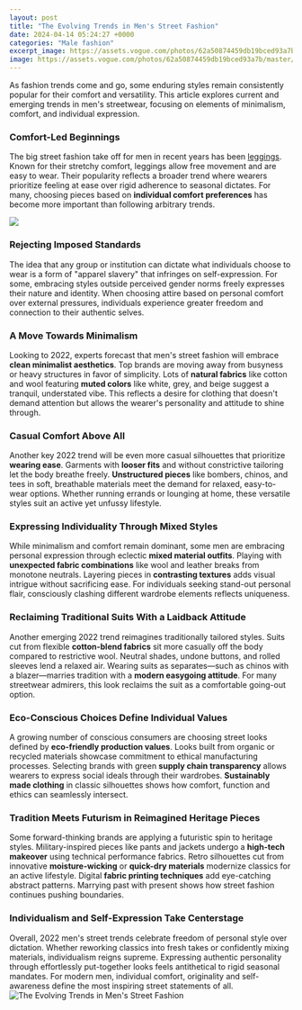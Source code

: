 ```yaml
---
layout: post
title: "The Evolving Trends in Men's Street Fashion"
date: 2024-04-14 05:24:27 +0000
categories: "Male fashion"
excerpt_image: https://assets.vogue.com/photos/62a50874459db19bced93a7b/master/w_1600%2Cc_limit/london-mens-fashion-week-ss23-street-style-acielle-styledumonde-day1-005.jpg
image: https://assets.vogue.com/photos/62a50874459db19bced93a7b/master/w_1600%2Cc_limit/london-mens-fashion-week-ss23-street-style-acielle-styledumonde-day1-005.jpg
---
```


As fashion trends come and go, some enduring styles remain consistently popular for their comfort and versatility. This article explores current and emerging trends in men's streetwear, focusing on elements of minimalism, comfort, and individual expression.
### Comfort-Led Beginnings
The big street fashion take off for men in recent years has been [leggings](https://store.fi.io.vn/chihuahuas-christmas-lights-funny-xmas-dog-lover-104-chihuahua-dog). Known for their stretchy comfort, leggings allow free movement and are easy to wear. Their popularity reflects a broader trend where wearers prioritize feeling at ease over rigid adherence to seasonal dictates. For many, choosing pieces based on **individual comfort preferences** has become more important than following arbitrary trends.

![](https://theimpression.com/wp-content/uploads/2022/06/The-Top-Street-Style-Trends-Of-Mens-Spring-2023-the-impression-005.jpg)
### Rejecting Imposed Standards  
The idea that any group or institution can dictate what individuals choose to wear is a form of "apparel slavery" that infringes on self-expression. For some, embracing styles outside perceived gender norms freely expresses their nature and identity. When choosing attire based on personal comfort over external pressures, individuals experience greater freedom and connection to their authentic selves. 
### A Move Towards Minimalism
Looking to 2022, experts forecast that men's street fashion will embrace **clean minimalist aesthetics**. Top brands are moving away from busyness or heavy structures in favor of simplicity. Lots of **natural fabrics** like cotton and wool featuring **muted colors** like white, grey, and beige suggest a tranquil, understated vibe. This reflects a desire for clothing that doesn't demand attention but allows the wearer's personality and attitude to shine through.
### Casual Comfort Above All
Another key 2022 trend will be even more casual silhouettes that prioritize **wearing ease**. Garments with **looser fits** and without constrictive tailoring let the body breathe freely. **Unstructured pieces** like bombers, chinos, and tees in soft, breathable materials meet the demand for relaxed, easy-to-wear options. Whether running errands or lounging at home, these versatile styles suit an active yet unfussy lifestyle.
### Expressing Individuality Through Mixed Styles  
While minimalism and comfort remain dominant, some men are embracing personal expression through eclectic **mixed material outfits**. Playing with **unexpected fabric combinations** like wool and leather breaks from monotone neutrals. Layering pieces in **contrasting textures** adds visual intrigue without sacrificing ease. For individuals seeking stand-out personal flair, consciously clashing different wardrobe elements reflects uniqueness. 
### Reclaiming Traditional Suits With a Laidback Attitude
Another emerging 2022 trend reimagines traditionally tailored styles. Suits cut from flexible **cotton-blend fabrics** sit more casually off the body compared to restrictive wool. Neutral shades, undone buttons, and rolled sleeves lend a relaxed air. Wearing suits as separates—such as chinos with a blazer—marries tradition with a **modern easygoing attitude**. For many streetwear admirers, this look reclaims the suit as a comfortable going-out option.
### Eco-Conscious Choices Define Individual Values  
A growing number of conscious consumers are choosing street looks defined by **eco-friendly production values**. Looks built from organic or recycled materials showcase commitment to ethical manufacturing processes. Selecting brands with green **supply chain transparency** allows wearers to express social ideals through their wardrobes. **Sustainably made clothing** in classic silhouettes shows how comfort, function and ethics can seamlessly intersect.
### Tradition Meets Futurism in Reimagined Heritage Pieces
Some forward-thinking brands are applying a futuristic spin to heritage styles. Military-inspired pieces like pants and jackets undergo a **high-tech makeover** using technical performance fabrics. Retro silhouettes cut from innovative **moisture-wicking** or **quick-dry materials** modernize classics for an active lifestyle. Digital **fabric printing techniques** add eye-catching abstract patterns. Marrying past with present shows how street fashion continues pushing boundaries.
### Individualism and Self-Expression Take Centerstage 
Overall, 2022 men's street trends celebrate freedom of personal style over dictation. Whether reworking classics into fresh takes or confidently mixing materials, individualism reigns supreme. Expressing authentic personality through effortlessly put-together looks feels antithetical to rigid seasonal mandates. For modern men, individual comfort, originality and self-awareness define the most inspiring street statements of all.
![The Evolving Trends in Men's Street Fashion](https://assets.vogue.com/photos/62a50874459db19bced93a7b/master/w_1600%2Cc_limit/london-mens-fashion-week-ss23-street-style-acielle-styledumonde-day1-005.jpg)